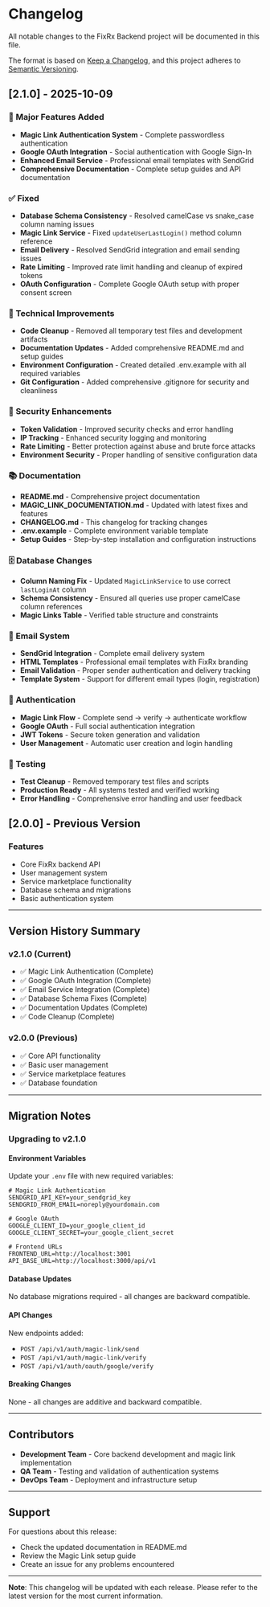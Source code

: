 # Changelog

All notable changes to the FixRx Backend project will be documented in this file.

The format is based on [Keep a Changelog](https://keepachangelog.com/en/1.0.0/),
and this project adheres to [Semantic Versioning](https://semver.org/spec/v2.0.0.html).

## [2.1.0] - 2025-10-09

### 🎉 Major Features Added
- **Magic Link Authentication System** - Complete passwordless authentication
- **Google OAuth Integration** - Social authentication with Google Sign-In
- **Enhanced Email Service** - Professional email templates with SendGrid
- **Comprehensive Documentation** - Complete setup guides and API documentation

### ✅ Fixed
- **Database Schema Consistency** - Resolved camelCase vs snake_case column naming issues
- **Magic Link Service** - Fixed `updateUserLastLogin()` method column reference
- **Email Delivery** - Resolved SendGrid integration and email sending issues
- **Rate Limiting** - Improved rate limit handling and cleanup of expired tokens
- **OAuth Configuration** - Complete Google OAuth setup with proper consent screen

### 🔧 Technical Improvements
- **Code Cleanup** - Removed all temporary test files and development artifacts
- **Documentation Updates** - Added comprehensive README.md and setup guides
- **Environment Configuration** - Created detailed .env.example with all required variables
- **Git Configuration** - Added comprehensive .gitignore for security and cleanliness

### 🔐 Security Enhancements
- **Token Validation** - Improved security checks and error handling
- **IP Tracking** - Enhanced security logging and monitoring
- **Rate Limiting** - Better protection against abuse and brute force attacks
- **Environment Security** - Proper handling of sensitive configuration data

### 📚 Documentation
- **README.md** - Comprehensive project documentation
- **MAGIC_LINK_DOCUMENTATION.md** - Updated with latest fixes and features
- **CHANGELOG.md** - This changelog for tracking changes
- **.env.example** - Complete environment variable template
- **Setup Guides** - Step-by-step installation and configuration instructions

### 🗄️ Database Changes
- **Column Naming Fix** - Updated `MagicLinkService` to use correct `lastLoginAt` column
- **Schema Consistency** - Ensured all queries use proper camelCase column references
- **Magic Links Table** - Verified table structure and constraints

### 📧 Email System
- **SendGrid Integration** - Complete email delivery system
- **HTML Templates** - Professional email templates with FixRx branding
- **Email Validation** - Proper sender authentication and delivery tracking
- **Template System** - Support for different email types (login, registration)

### 🔑 Authentication
- **Magic Link Flow** - Complete send → verify → authenticate workflow
- **Google OAuth** - Full social authentication integration
- **JWT Tokens** - Secure token generation and validation
- **User Management** - Automatic user creation and login handling

### 🧪 Testing
- **Test Cleanup** - Removed temporary test files and scripts
- **Production Ready** - All systems tested and verified working
- **Error Handling** - Comprehensive error handling and user feedback

## [2.0.0] - Previous Version

### Features
- Core FixRx backend API
- User management system
- Service marketplace functionality
- Database schema and migrations
- Basic authentication system

---

## Version History Summary

### v2.1.0 (Current)
- ✅ Magic Link Authentication (Complete)
- ✅ Google OAuth Integration (Complete)
- ✅ Email Service Integration (Complete)
- ✅ Database Schema Fixes (Complete)
- ✅ Documentation Updates (Complete)
- ✅ Code Cleanup (Complete)

### v2.0.0 (Previous)
- ✅ Core API functionality
- ✅ Basic user management
- ✅ Service marketplace features
- ✅ Database foundation

---

## Migration Notes

### Upgrading to v2.1.0

#### Environment Variables
Update your `.env` file with new required variables:
```env
# Magic Link Authentication
SENDGRID_API_KEY=your_sendgrid_key
SENDGRID_FROM_EMAIL=noreply@yourdomain.com

# Google OAuth
GOOGLE_CLIENT_ID=your_google_client_id
GOOGLE_CLIENT_SECRET=your_google_client_secret

# Frontend URLs
FRONTEND_URL=http://localhost:3001
API_BASE_URL=http://localhost:3000/api/v1
```

#### Database Updates
No database migrations required - all changes are backward compatible.

#### API Changes
New endpoints added:
- `POST /api/v1/auth/magic-link/send`
- `POST /api/v1/auth/magic-link/verify`
- `POST /api/v1/auth/oauth/google/verify`

#### Breaking Changes
None - all changes are additive and backward compatible.

---

## Contributors

- **Development Team** - Core backend development and magic link implementation
- **QA Team** - Testing and validation of authentication systems
- **DevOps Team** - Deployment and infrastructure setup

---

## Support

For questions about this release:
- Check the updated documentation in README.md
- Review the Magic Link setup guide
- Create an issue for any problems encountered

---

**Note**: This changelog will be updated with each release. Please refer to the latest version for the most current information.
